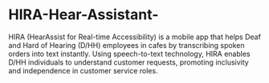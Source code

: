 # HIRA-Hear-Assistant-
HIRA (HearAssist for Real-time Accessibility) is a mobile app that helps Deaf and Hard of Hearing (D/HH) employees in cafes by transcribing spoken orders into text instantly. Using speech-to-text technology, HIRA enables D/HH individuals to understand customer requests, promoting inclusivity and independence in customer service roles.
